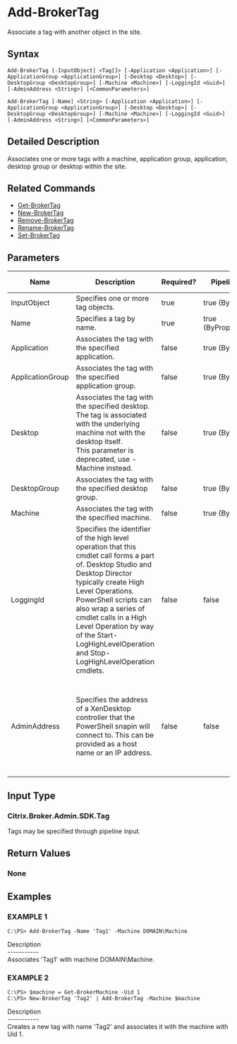 ﻿# Add-BrokerTag

   Associate a tag with another object in the site.

## Syntax
```
Add-BrokerTag [-InputObject] <Tag[]> [-Application <Application>] [-ApplicationGroup <ApplicationGroup>] [-Desktop <Desktop>] [-DesktopGroup <DesktopGroup>] [-Machine <Machine>] [-LoggingId <Guid>] [-AdminAddress <String>] [<CommonParameters>]

Add-BrokerTag [-Name] <String> [-Application <Application>] [-ApplicationGroup <ApplicationGroup>] [-Desktop <Desktop>] [-DesktopGroup <DesktopGroup>] [-Machine <Machine>] [-LoggingId <Guid>] [-AdminAddress <String>] [<CommonParameters>]
```

## Detailed Description
   Associates one or more tags with a machine, application group, application, desktop group or desktop within the site.

## Related Commands
  * [Get-BrokerTag](Get-BrokerTag.html)
  * [New-BrokerTag](New-BrokerTag.html)
  * [Remove-BrokerTag](Remove-BrokerTag.html)
  * [Rename-BrokerTag](Rename-BrokerTag.html)
  * [Set-BrokerTag](Set-BrokerTag.html)
## Parameters

| Name   | Description | Required? | Pipeline Input | Default Value |
| --- | --- | --- | --- | --- |
| InputObject | Specifies one or more tag objects. | true | true (ByValue) |  |
| Name | Specifies a tag by name. | true | true (ByPropertyName) |  |
| Application | Associates the tag with the specified application. | false | true (ByValue) |  |
| ApplicationGroup | Associates the tag with the specified application group. | false | true (ByValue) |  |
| Desktop | Associates the tag with the specified desktop. The tag is associated with the underlying machine not with the desktop itself.<br>This parameter is deprecated, use -Machine instead. | false | true (ByValue) |  |
| DesktopGroup | Associates the tag with the specified desktop group. | false | true (ByValue) |  |
| Machine | Associates the tag with the specified machine. | false | true (ByValue) |  |
| LoggingId | Specifies the identifier of the high level operation that this cmdlet call forms a part of. Desktop Studio and Desktop Director typically create High Level Operations. PowerShell scripts can also wrap a series of cmdlet calls in a High Level Operation by way of the Start-LogHighLevelOperation and Stop-LogHighLevelOperation cmdlets. | false | false |  |
| AdminAddress | Specifies the address of a XenDesktop controller that the PowerShell snapin will connect to. This can be provided as a host name or an IP address. | false | false | Localhost. Once a value is provided by any cmdlet, this value will become the default. |

## Input Type
### Citrix.Broker.Admin.SDK.Tag
   Tags may be specified through pipeline input.
## Return Values
### None
   
## Examples

### EXAMPLE 1
```
C:\PS> Add-BrokerTag -Name 'Tag1' -Machine DOMAIN\Machine
```
   Description<br>-----------<br>Associates 'Tag1' with machine DOMAIN\Machine.
### EXAMPLE 2
```
C:\PS> $machine = Get-BrokerMachine -Uid 1
C:\PS> New-BrokerTag 'Tag2' | Add-BrokerTag -Machine $machine
```
   Description<br>-----------<br>Creates a new tag with name 'Tag2' and associates it with the machine with Uid 1.
